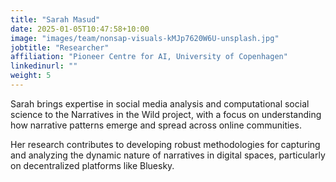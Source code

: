 ```yaml
---
title: "Sarah Masud"
date: 2025-01-05T10:47:58+10:00
image: "images/team/nonsap-visuals-kMJp7620W6U-unsplash.jpg"
jobtitle: "Researcher"
affiliation: "Pioneer Centre for AI, University of Copenhagen"
linkedinurl: ""
weight: 5
---
```


Sarah brings expertise in social media analysis and computational social science to the Narratives in the Wild project, with a focus on understanding how narrative patterns emerge and spread across online communities.

Her research contributes to developing robust methodologies for capturing and analyzing the dynamic nature of narratives in digital spaces, particularly on decentralized platforms like Bluesky.
